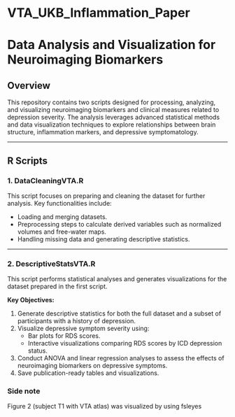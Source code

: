 # VTA_UKB_Inflammation_Paper

# Data Analysis and Visualization for Neuroimaging Biomarkers

## Overview
This repository contains two scripts designed for processing, analyzing, and visualizing neuroimaging biomarkers and clinical measures related to depression severity. The analysis leverages advanced statistical methods and data visualization techniques to explore relationships between brain structure, inflammation markers, and depressive symptomatology.

---

## R Scripts

### 1. **DataCleaningVTA.R**
This script focuses on preparing and cleaning the dataset for further analysis. Key functionalities include:
- Loading and merging datasets.
- Preprocessing steps to calculate derived variables such as normalized volumes and free-water maps.
- Handling missing data and generating descriptive statistics.

---

### 2. **DescriptiveStatsVTA.R**
This script performs statistical analyses and generates visualizations for the dataset prepared in the first script.

**Key Objectives:**
1. Generate descriptive statistics for both the full dataset and a subset of participants with a history of depression.
2. Visualize depressive symptom severity using:
   - Bar plots for RDS scores.
   - Interactive visualizations comparing RDS scores by ICD depression status.
3. Conduct ANOVA and linear regression analyses to assess the effects of neuroimaging biomarkers on depressive symptoms.
4. Save publication-ready tables and visualizations.

### **Side note**

Figure 2 (subject T1 with VTA atlas) was visualized by using fsleyes 
